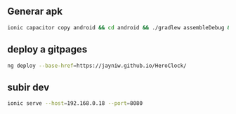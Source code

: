 ## Generar apk

```bash
ionic capacitor copy android && cd android && ./gradlew assembleDebug && cd ..
```

## deploy a gitpages

```bash
ng deploy --base-href=https://jayniw.github.io/HeroClock/
```

## subir dev

```bash
ionic serve --host=192.168.0.18 --port=8080
```
